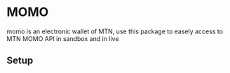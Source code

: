# MOMO

momo is an electronic wallet of MTN, use this package to easely access to MTN MOMO API in sandbox and in live 

## Setup
